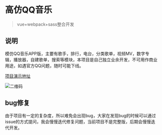 # 高仿QQ音乐

> vue+webpack+sass整合开发

## 说明

模仿QQ音乐APP版，主要有歌手，排行，电台，分类歌单，视频MV，数字专辑，播放器，自建歌单，搜索等模块，本项目是自己独立业余开发，不可用作商业用途，如遇官方QQ问题，随时可能下线。

[项目演示地址](http://123.57.59.183/#/)

![二维码](http://123.57.59.183/static/img/qr.png)

## bug修复

由于项目有一定的复杂度，所以难免会出现bug，大家在发现bug的时候可以通过issue的方式提问，我会慢慢迭代修复问题，当前项目不是完整版，后期会慢慢迭代开发。
